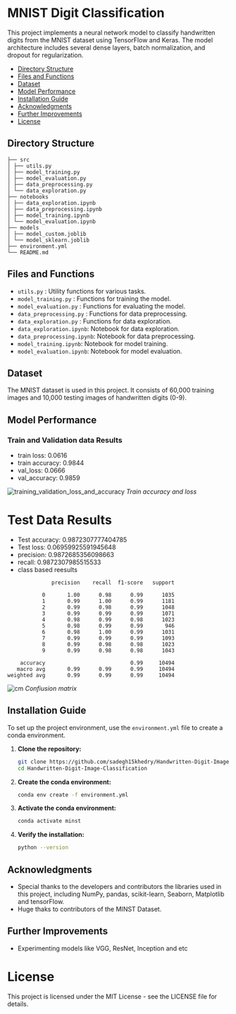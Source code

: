# MNIST Digit Classification

This project implements a neural network model to classify handwritten digits from the MNIST dataset using TensorFlow and Keras. The model architecture includes several dense layers, batch normalization, and dropout for regularization.

- [Directory Structure](#directory-structure)
- [Files and Functions](#files-and-functions)
- [Dataset](#dataset)
- [Model Performance](#model-performance)
- [Installation Guide](#installation-guide)
- [Acknowledgments](#acknowledgments)
- [Further Improvements](#further-improvements)
- [License](#license)

## Directory Structure
```
├── src
│ ├── utils.py
│ ├── model_training.py
│ ├── model_evaluation.py
│ ├── data_preprocessing.py
│ └── data_exploration.py
├── notebooks
│ ├── data_exploration.ipynb
│ ├── data_preprocessing.ipynb
│ ├── model_training.ipynb
│ └── model_evaluation.ipynb
├── models
│ ├── model_custom.joblib
│ └── model_sklearn.joblib
├── environment.yml
└── README.md
```
## Files and Functions

- `utils.py` : Utility functions for various tasks.
- `model_training.py` : Functions for training the model.
- `model_evaluation.py` : Functions for evaluating the model.
- `data_preprocessing.py` : Functions for data preprocessing.
- `data_exploration.py` : Functions for data exploration.
- `data_exploration.ipynb`: Notebook for data exploration.
- `data_preprocessing.ipynb`: Notebook for data preprocessing.
- `model_training.ipynb`: Notebook for model training.
- `model_evaluation.ipynb`: Notebook for model evaluation.

   
## Dataset

The MNIST dataset is used in this project. It consists of 60,000 training images and 10,000 testing images of handwritten digits (0-9).


## Model Performance

### Train and Validation data Results

- train loss: 0.0616
- train accuracy: 0.9844
- val_loss: 0.0666
- val_accuracy: 0.9859

![training_validation_loss_and_accuracy](https://github.com/user-attachments/assets/d7384c5f-4fbe-48eb-a019-69c78740290b)
*Train accuracy and loss*


# Test Data Results

- Test accuracy: 0.9872307777404785
- Test loss: 0.06959925591945648
- precision: 0.9872685356098663
- recall: 0.9872307985515533
- class based reesults
```
              precision    recall  f1-score   support

           0       1.00      0.98      0.99      1035
           1       0.99      1.00      0.99      1181
           2       0.99      0.98      0.99      1048
           3       0.99      0.99      0.99      1071
           4       0.98      0.99      0.98      1023
           5       0.98      0.99      0.99       946
           6       0.98      1.00      0.99      1031
           7       0.99      0.99      0.99      1093
           8       0.99      0.98      0.98      1023
           9       0.99      0.98      0.98      1043

    accuracy                           0.99     10494
   macro avg       0.99      0.99      0.99     10494
weighted avg       0.99      0.99      0.99     10494
```

![cm](https://github.com/user-attachments/assets/68a2bb7c-6bc6-4d1e-b8f6-09a91578c1eb)
*Confiusion matrix*

## Installation Guide

To set up the project environment, use the `environment.yml` file to create a conda environment.

1. **Clone the repository:**

    ```bash
    git clone https://github.com/sadegh15khedry/Handwritten-Digit-Image-Classification.git
    cd Handwritten-Digit-Image-Classification
    ```

2. **Create the conda environment:**

    ```bash
    conda env create -f environment.yml
    ```

3. **Activate the conda environment:**

    ```bash
    conda activate minst
    ```

4. **Verify the installation:**

    ```bash
    python --version
    ```

## Acknowledgments

- Special thanks to the developers and contributors the libraries used in this project, including NumPy, pandas, scikit-learn, Seaborn, Matplotlib and tensorFlow.
- Huge thaks to contributors of the MINST Dataset.

## Further Improvements

- Experimenting models like VGG, ResNet, Inception and etc

# License
This project is licensed under the MIT License - see the LICENSE file for details.














